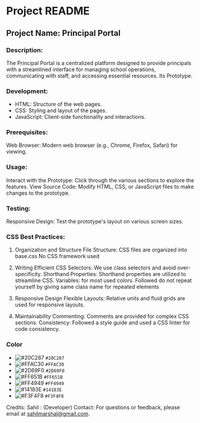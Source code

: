 # Project README

## Project Name: Principal Portal

### Description:
The Principal Portal is a centralized platform designed to provide principals with a streamlined interface for managing school operations, communicating with staff, and accessing essential resources. Its Prototype.

### Development:
- HTML: Structure of the web pages.
- CSS: Styling and layout of the pages.
- JavaScript: Client-side functionality and interactions.

### Prerequisites:
Web Browser: Modern web browser (e.g., Chrome, Firefox, Safari) for viewing.

### Usage:
Interact with the Prototype: Click through the various sections to explore the features.
View Source Code: Modify HTML, CSS, or JavaScript files to make changes to the prototype.

### Testing:
Responsive Design: Test the prototype's layout on various screen sizes.

### CSS Best Practices:

1. Organization and Structure
File Structure: CSS files are organized into base.css
No CSS framework used

2. Writing Efficient CSS
Selectors: We use class selectors and avoid over-specificity.
Shorthand Properties: Shorthand properties are utilized to streamline CSS.
Variables: for most used colors.
Followed do not repeat yourself by giving same class name for repeated elements

3. Responsive Design
Flexible Layouts: Relative units and fluid grids are used for responsive layouts.

4. Maintainability
Commenting: Comments are provided for complex CSS sections.
Consistency: Followed a style guide and used a CSS linter for code consistency.

### Color 
- ![#20C287](https://placehold.co/15x15/20C287/20C287.png) `#20C287`
- ![#FFAC30](https://placehold.co/15x15/FFAC30/FFAC30.png) `#FFAC30`
- ![#2D69F0](https://placehold.co/15x15/2D69F0/2D69F0.png) `#2D69F0`
- ![#FF651B](https://placehold.co/15x15/FF651B/FF651B.png) `#FF651B`
- ![#FF4949](https://placehold.co/15x15/FF4949/FF4949.png) `#FF4949`
- ![#14183E](https://placehold.co/15x15/14183E/14183E.png) `#14183E`
- ![#F3F4F8](https://placehold.co/15x15/F3F4F8/F3F4F8.png) `#F3F4F8`
  
 
Credits:
Sahil : (Developer)
Contact:
For questions or feedback, please email at sahilmarshal@gmail.com.
